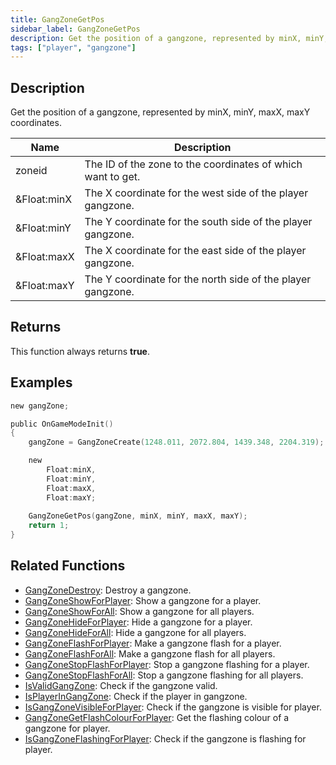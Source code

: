 ```yaml
---
title: GangZoneGetPos
sidebar_label: GangZoneGetPos
description: Get the position of a gangzone, represented by minX, minY, maxX, maxY coordinates
tags: ["player", "gangzone"]
---
```


<VersionWarn version='omp v1.1.0.2612' />

## Description

Get the position of a gangzone, represented by minX, minY, maxX, maxY coordinates.

| Name        | Description                                                 |
| ----------- | ----------------------------------------------------------- |
| zoneid      | The ID of the zone to the coordinates of which want to get. |
| &Float:minX | The X coordinate for the west side of the player gangzone.  |
| &Float:minY | The Y coordinate for the south side of the player gangzone. |
| &Float:maxX | The X coordinate for the east side of the player gangzone.  |
| &Float:maxY | The Y coordinate for the north side of the player gangzone. |

## Returns

This function always returns **true**.

## Examples

```c
new gangZone;

public OnGameModeInit()
{
    gangZone = GangZoneCreate(1248.011, 2072.804, 1439.348, 2204.319);

    new 
        Float:minX,
        Float:minY,
        Float:maxX,
        Float:maxY;
    
    GangZoneGetPos(gangZone, minX, minY, maxX, maxY);
    return 1;
}
```

## Related Functions

- [GangZoneDestroy](GangZoneDestroy): Destroy a gangzone.
- [GangZoneShowForPlayer](GangZoneShowForPlayer): Show a gangzone for a player.
- [GangZoneShowForAll](GangZoneShowForAll): Show a gangzone for all players.
- [GangZoneHideForPlayer](GangZoneHideForPlayer): Hide a gangzone for a player.
- [GangZoneHideForAll](GangZoneHideForAll): Hide a gangzone for all players.
- [GangZoneFlashForPlayer](GangZoneFlashForPlayer): Make a gangzone flash for a player.
- [GangZoneFlashForAll](GangZoneFlashForAll): Make a gangzone flash for all players.
- [GangZoneStopFlashForPlayer](GangZoneStopFlashForPlayer): Stop a gangzone flashing for a player.
- [GangZoneStopFlashForAll](GangZoneStopFlashForAll): Stop a gangzone flashing for all players.
- [IsValidGangZone](IsValidGangZone): Check if the gangzone valid.
- [IsPlayerInGangZone](IsPlayerInGangZone): Check if the player in gangzone.
- [IsGangZoneVisibleForPlayer](IsGangZoneVisibleForPlayer): Check if the gangzone is visible for player.
- [GangZoneGetFlashColourForPlayer](GangZoneGetFlashColourForPlayer): Get the flashing colour of a gangzone for player.
- [IsGangZoneFlashingForPlayer](IsGangZoneFlashingForPlayer): Check if the gangzone is flashing for player.
